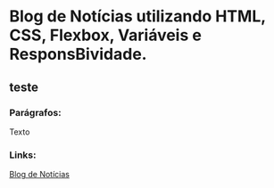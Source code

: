 # Blog de Notícias utilizando HTML, CSS, Flexbox, Variáveis e ResponsBividade.

## teste

### Parágrafos:

Texto

### Links:
[Blog de Notícias](https://github.com/CaioBZ1910/blog-noticias.git)